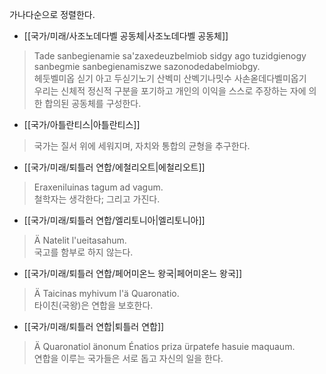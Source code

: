 가나다순으로 정렬한다.

- [[국가/미래/사조노데다벨 공동체|사조노데다벨 공동체]]

> Tade sanbegienamie sa'zaxedeuzbelmiob sidgy ago tuzidgienogy sanbegmie sanbegienamiszwe sazonodedabelmiobgy.  
> 헤둣벨미옵 싣기 아고 두싣기노기 산벡미 산벡기나밋수 사손옫데다벨미옵기  
> 우리는 신체적 정신적 구분을 포기하고 개인의 이익을 스스로 주장하는 자에 의한 합의된 공동체를 구성한다.

- [[국가/아틀란티스|아틀란티스]]
> 국가는 질서 위에 세워지며, 자치와 통합의 균형을 추구한다.

- [[국가/미래/퇴틀러 연합/에철리오트|에철리오트]]

> Eraxeniluinas tagum ad vagum.  
> 철학자는 생각한다; 그리고 가진다.

- [[국가/미래/퇴틀러 연합/엘리토니아|엘리토니아]]

> Ä Natelit l'ueitasahum.  
> 국고를 함부로 하지 않는다.

* [[국가/미래/퇴틀러 연합/페어미온느 왕국|페어미온느 왕국]]

> Ä Taicinas myhivum l'ä Quaronatio.  
> 타이친(국왕)은 연합을 보호한다.

* [[국가/미래/퇴틀러 연합|퇴틀러 연합]]

> Ä Quaronatiol änonum Énatios priza ürpatefe hasuie maquaum.  
> 연합을 이루는 국가들은 서로 돕고 자신의 일을 한다.